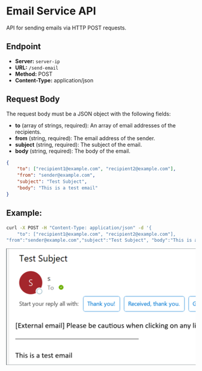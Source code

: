 # Email Service API

API for sending emails via HTTP POST requests.

## Endpoint
- **Server:** `server-ip`
- **URL:** `/send-email`
- **Method:** POST
- **Content-Type:** application/json

## Request Body

The request body must be a JSON object with the following fields:

- **to** (array of strings, required): An array of email addresses of the recipients.
- **from** (string, required): The email address of the sender.
- **subject** (string, required): The subject of the email.
- **body** (string, required): The body of the email.

```json
{
    "to": ["recipient1@example.com", "recipient2@example.com"],
    "from": "sender@example.com",
    "subject": "Test Subject",
    "body": "This is a test email"
}
```
## Example:

```bash
curl -X POST -H "Content-Type: application/json" -d '{
    "to": ["recipient1@example.com", "recipient2@example.com"],
"from":"sender@example.com","subject":"Test Subject", "body":"This is a test email"}' http://server-ip:8080/send-email
```
![1711075583081](image/README/1711075583081.png)